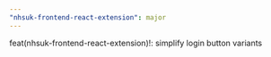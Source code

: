```yaml
---
"nhsuk-frontend-react-extension": major
---
```


feat(nhsuk-frontend-react-extension)!: simplify login button variants
